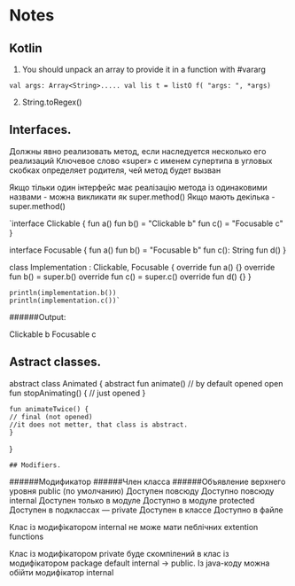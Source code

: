# Notes

## Kotlin

1. You should unpack an array to provide it in a function with #vararg

`val args: Array<String>.....
 val lis t = listO f( "args: ", *args)`
 
 2. String.toRegex()
 
 ## Interfaces.
 
Должны явно реализовать метод, если
наследуется несколько его реализаций
Ключевое слово «super» с именем супертипа в угловых
скобках определяет родителя, чей метод будет вызван

Якщо тільки один інтерфейс має реалізацію метода із одинаковими назвами - можна викликати як super.method()
Якщо мають декілька - super<InterfaceName>.method()
 
 `interface Clickable {
    fun a()
    fun b() = "Clickable b"
    fun c() = "Focusable c"
 }

 interface Focusable {
    fun a()
    fun b() = "Focusable b"
    fun c(): String
    fun d()
 }
 
 class Implementation : Clickable, Focusable {
    override fun a() {}
    override fun b() = super<Clickable>.b()
    override fun c() = super.c()
    override fun d() {}
}

    println(implementation.b())
    println(implementation.c())`

######Output:
    
 Clickable b
 Focusable c
 
  ## Astract classes.
  
  abstract class Animated {
    abstract fun animate() // by default opened
    open fun stopAnimating() {
    // just opened
    }

    fun animateTwice() {
    // final (not opened)
    //it does not metter, that class is abstract. 
    }
}
  
    ## Modifiers.

  ######Модификатор           ######Член класса            ######Объявление верхнего уровня
  public (по умолчанию)       Доступен повсюду             Доступно повсюду
  internal                    Доступен только в модуле     Доступно в модуле
  protected                   Доступен в подклассах        —
  private                     Доступен в классе            Доступно в файле


  Клас із модифікатором internal не може мати пеблічних extention functions

  Клас із модифікатором private буде скомпілений в клас із модифікатором package default
  internal -> public. 
  Із java-коду можна обійти модифікатор internal
